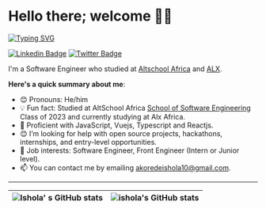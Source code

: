 # Hello there; welcome 👋🏾
[![Typing SVG](https://readme-typing-svg.herokuapp.com/?lines=Welcome+to+Ishola's+Github+page;I'm+a+Frontend+Developer)](https://git.io/typing-svg)


 [![Linkedin Badge](https://img.shields.io/badge/-badmusmuhammed-blue?style=for-the-badge&logo=Linkedin&logoColor=white&link=https://www.linkedin.com/in/badmus-muhammed)](https://www.linkedin.com/in/badmus-muhammed-a02303258) [![Twitter Badge](https://img.shields.io/badge/-@Atomdevv-1ca0f1?style=for-the-badge&logo=twitter&logoColor=white&link=https://twitter.com/Atomdevv)](https://twitter.com/Atomdevv)

I'm a Software Engineer who studied at [Altschool Africa](https://www.altschoolafrica.com) and [ALX](https://www.alxafrica.com). 

**Here's a quick summary about me**:

- 😊 Pronouns: He/him
- 💡 Fun fact: Studied at AltSchool Africa [School of Software Engineering](https://altschoolafrica.com/schools/engineering) Class of 2023 and currently studying at Alx Africa.
- 🌱 Proficient with JavaScript, Vuejs, Typescript and Reactjs.
- 😊 I’m looking for help with open source projects, hackathons, internships, and entry-level opportunities.
- 💼 Job interests: Software Engineer, Front Engineer (Intern or Junior level).
- 📫 You can contact me by emailing akoredeishola10@gmail.com.

---

| <img align="center" src="https://github-readme-stats.vercel.app/api?username=ishola10&show_icons=true&include_all_commits=true&hide_border=true" alt="Ishola' s GitHub stats" /> | <img align="center" src="https://github-readme-stats.vercel.app/api/top-langs/?username=ishola10&langs_count=8&layout=compact&hide_border=true" alt="ishola's GitHub stats" /> |
| ------------- | ------------- |
